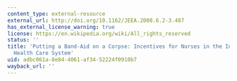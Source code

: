```yaml
---
content_type: external-resource
external_url: http://doi.org/10.1162/JEEA.2008.6.2-3.487
has_external_license_warning: true
license: https://en.wikipedia.org/wiki/All_rights_reserved
status: ''
title: 'Putting a Band-Aid on a Corpse: Incentives for Nurses in the Indian Public
  Health Care System'
uid: adbc061a-8e84-4061-af34-52224f0910b7
wayback_url: ''
---
```

